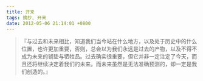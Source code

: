 ```yaml
---
title: 开来
tags: 摘抄, 开来
date: 2012-05-06 21:14:01 +0800
---
```



> 『与过去和未来相比，知道我们当今站在什么地方，以及处于历史中的什么位置，也许更加重要，否则，总会以为我们永远是过去的产物，以及不得不成为未来的铺垫与牺牲品。过去确实很重要，但它并非一定注定了今天，而且还将继续决定着我们的未来。而未来虽然是无法准确预测的，却一定是我们创造的。』

